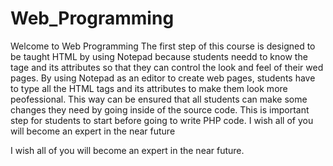 # Web_Programming
Welcome to Web Programming
The first step of this course is designed to be taught HTML by using Notepad because students needd to know the tage and its attributes so that they can control the look and feel of their wed pages. By using Notepad as an editor to create web pages, students have to type all the HTML tags and its attributes to make them look more peofessional. This way can be ensured that all students can make some changes they need by going inside of the source code. This is important step for students to start before going to write PHP code. I wish all of you will become an expert in the near future

I wish all of you will become an expert in the near future.
